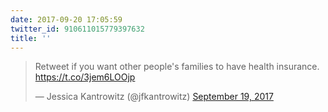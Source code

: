 ```yaml
---
date: 2017-09-20 17:05:59
twitter_id: 910611015779397632
title: ''
---
```


<blockquote class="twitter-tweet"><p lang="en" dir="ltr">Retweet if you want other people&#39;s families to have health insurance. <a href="https://t.co/3jem6LOOjp">https://t.co/3jem6LOOjp</a></p>&mdash; Jessica Kantrowitz (@jfkantrowitz) <a href="https://twitter.com/jfkantrowitz/status/910276023509495808?ref_src=twsrc%5Etfw">September 19, 2017</a></blockquote>
<script async src="https://platform.twitter.com/widgets.js" charset="utf-8"></script>
